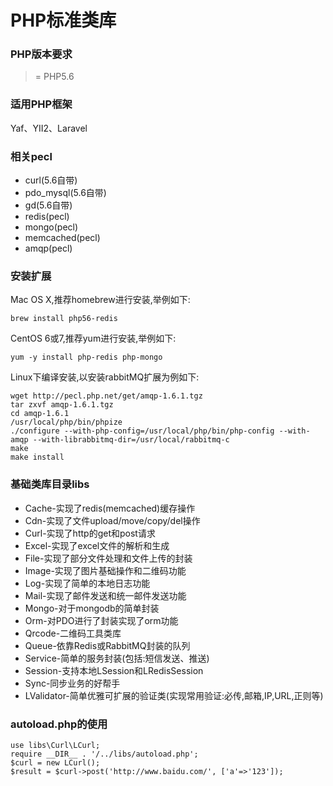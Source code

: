# PHP标准类库
### PHP版本要求
>= PHP5.6
### 适用PHP框架
Yaf、YII2、Laravel
### 相关pecl
* curl(5.6自带)
* pdo_mysql(5.6自带)
* gd(5.6自带)
* redis(pecl)
* mongo(pecl)
* memcached(pecl)
* amqp(pecl)
### 安装扩展
Mac OS X,推荐homebrew进行安装,举例如下:
```
brew install php56-redis
```
CentOS 6或7,推荐yum进行安装,举例如下:
```
yum -y install php-redis php-mongo
```
Linux下编译安装,以安装rabbitMQ扩展为例如下:
```
wget http://pecl.php.net/get/amqp-1.6.1.tgz
tar zxvf amqp-1.6.1.tgz
cd amqp-1.6.1
/usr/local/php/bin/phpize
./configure --with-php-config=/usr/local/php/bin/php-config --with-amqp --with-librabbitmq-dir=/usr/local/rabbitmq-c
make
make install
```
### 基础类库目录libs
* Cache-实现了redis(memcached)缓存操作
* Cdn-实现了文件upload/move/copy/del操作
* Curl-实现了http的get和post请求
* Excel-实现了excel文件的解析和生成
* File-实现了部分文件处理和文件上传的封装
* Image-实现了图片基础操作和二维码功能
* Log-实现了简单的本地日志功能
* Mail-实现了邮件发送和统一邮件发送功能
* Mongo-对于mongodb的简单封装
* Orm-对PDO进行了封装实现了orm功能
* Qrcode-二维码工具类库
* Queue-依靠Redis或RabbitMQ封装的队列
* Service-简单的服务封装(包括:短信发送、推送)
* Session-支持本地LSession和LRedisSession
* Sync-同步业务的好帮手
* LValidator-简单优雅可扩展的验证类(实现常用验证:必传,邮箱,IP,URL,正则等)
### autoload.php的使用
```
use libs\Curl\LCurl;
require __DIR__ . '/../libs/autoload.php';
$curl = new LCurl();
$result = $curl->post('http://www.baidu.com/', ['a'=>'123']);
```